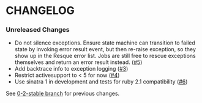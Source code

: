 # CHANGELOG

### Unreleased Changes

- Do not silence exceptions. Ensure state machine can transition to
  failed state by invoking error result event, but then re-raise
  exception, so they show up in the Resque error list. Jobs are still
  free to rescue exceptions themselves and return an error result
  instead.
  ([#5](https://github.com/codevise/state_machine_job/pull/5))
- Add backtrace info to exception logging
  ([#3](https://github.com/codevise/state_machine_job/pull/3))
- Restrict activesupport to < 5 for now
  ([#4](https://github.com/codevise/state_machine_job/pull/4))
- Use sinatra 1 in development and tests for ruby 2.1 compatibility
  ([#6](https://github.com/codevise/state_machine_job/pull/6))

See
[0-2-stable branch](https://github.com/codevise/state_machine_job/blob/0-2-stable/CHANGELOG.md)
for previous changes.
